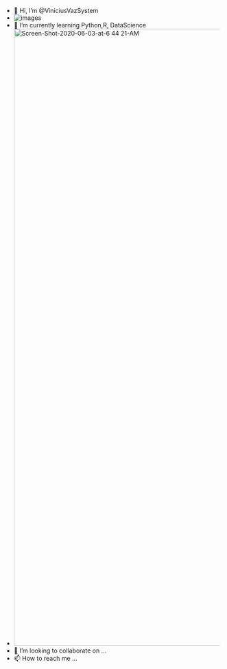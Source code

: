 - 👋 Hi, I’m @ViniciusVazSystem
- ![images](https://user-images.githubusercontent.com/88793211/144745804-3fceca5d-fc8d-4330-b273-2952a8cced25.png)
- 🌱 I’m currently learning Python,R, DataScience
- <img width="1440" alt="Screen-Shot-2020-06-03-at-6 44 21-AM" src="https://user-images.githubusercontent.com/88793211/144745839-021a1e19-fbcd-472d-8b35-0eca6bd3f76e.png">
- 💞️ I’m looking to collaborate on ...
- 📫 How to reach me ...

<!---
ViniciusVazSystem/ViniciusVazSystem is a ✨ special ✨ repository because its `README.md` (this file) appears on your GitHub profile.
You can click the Preview link to take a look at your changes.
--->
